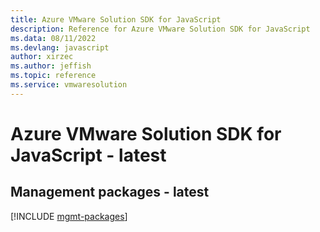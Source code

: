 ```yaml
---
title: Azure VMware Solution SDK for JavaScript
description: Reference for Azure VMware Solution SDK for JavaScript
ms.data: 08/11/2022
ms.devlang: javascript
author: xirzec
ms.author: jeffish
ms.topic: reference
ms.service: vmwaresolution
---
```

# Azure VMware Solution SDK for JavaScript - latest

## Management packages - latest
[!INCLUDE [mgmt-packages](vmware-solution-mgmt-index.md)]